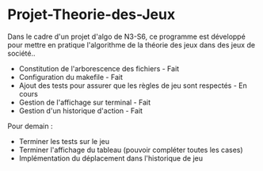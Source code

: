 # Projet-Theorie-des-Jeux
Dans le cadre d'un projet d'algo de N3-S6, ce programme est développé pour mettre en pratique l'algorithme de la théorie des jeux dans des jeux de société..

- Constitution de l'arborescence des fichiers - Fait
- Configuration du makefile - Fait
- Ajout des tests pour assurer que les règles de jeu sont respectés - En cours
- Gestion de l'affichage sur terminal - Fait
- Gestion d'un historique d'action - Fait

Pour demain :
- Terminer les tests sur le jeu
- Terminer l'affichage du tableau (pouvoir compléter toutes les cases)
- Implémentation du déplacement dans l'historique de jeu
